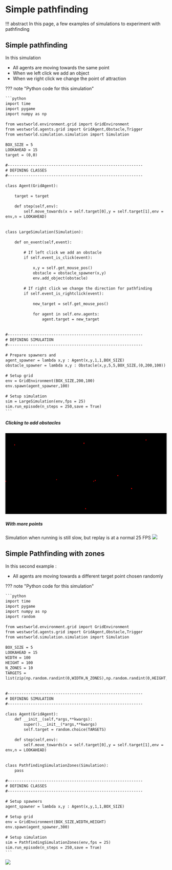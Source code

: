 # Simple pathfinding

!!! abstract
    In this page, a few examples of simulations to experiment with pathfinding


## Simple pathfinding
In this simulation
- All agents are moving towards the same point
- When we left click we add an object
- When we right click we change the point of attraction

??? note "Python code for this simulation"

    ```python
    import time
    import pygame
    import numpy as np

    from westworld.environment.grid import GridEnvironment
    from westworld.agents.grid import GridAgent,Obstacle,Trigger
    from westworld.simulation.simulation import Simulation

    BOX_SIZE = 5
    LOOKAHEAD = 15
    target = (0,0)

    #-----------------------------------------------------------
    # DEFINING CLASSES
    #-----------------------------------------------------------

    class Agent(GridAgent):

        target = target

        def step(self,env):
            self.move_towards(x = self.target[0],y = self.target[1],env = env,n = LOOKAHEAD)


    class LargeSimulation(Simulation):

        def on_event(self,event):

            # If left click we add an obstacle 
            if self.event_is_click(event):

                x,y = self.get_mouse_pos()
                obstacle = obstacle_spawner(x,y)
                env.add_object(obstacle)

            # If right click we change the direction for pathfinding
            if self.event_is_rightclick(event):

                new_target = self.get_mouse_pos()

                for agent in self.env.agents:
                    agent.target = new_target


    #-----------------------------------------------------------
    # DEFINING SIMULATION
    #-----------------------------------------------------------

    # Prepare spawners and 
    agent_spawner = lambda x,y : Agent(x,y,1,1,BOX_SIZE)
    obstacle_spawner = lambda x,y : Obstacle(x,y,5,5,BOX_SIZE,(0,200,100))

    # Setup grid
    env = GridEnvironment(BOX_SIZE,200,100)
    env.spawn(agent_spawner,100)

    # Setup simulation
    sim = LargeSimulation(env,fps = 25)
    sim.run_episode(n_steps = 250,save = True)
    ```



##### Clicking to add obstacles
![](../img/PathfindingSimulation_1586357286.gif)

##### With more points
Simulation when running is still slow, but replay is at a normal 25 FPS
![](../img/PathfindingSimulation_1586358482.gif)


## Simple Pathfinding with zones
In this second example : 
- All agents are moving towards a different target point chosen randomly

??? note "Python code for this simulation"

    ```python
    import time
    import pygame
    import numpy as np
    import random

    from westworld.environment.grid import GridEnvironment
    from westworld.agents.grid import GridAgent,Obstacle,Trigger
    from westworld.simulation.simulation import Simulation

    BOX_SIZE = 5
    LOOKAHEAD = 15
    WIDTH = 100
    HEIGHT = 100
    N_ZONES = 10
    TARGETS = list(zip(np.random.randint(0,WIDTH,N_ZONES),np.random.randint(0,HEIGHT,N_ZONES)))


    #-----------------------------------------------------------
    # DEFINING SIMULATION
    #-----------------------------------------------------------

    class Agent(GridAgent):
        def __init__(self,*args,**kwargs):
            super().__init__(*args,**kwargs)
            self.target = random.choice(TARGETS)

        def step(self,env):
            self.move_towards(x = self.target[0],y = self.target[1],env = env,n = LOOKAHEAD)


    class PathfindingSimulationZones(Simulation):
        pass

    #-----------------------------------------------------------
    # DEFINING CLASSES
    #-----------------------------------------------------------

    # Setup spawners
    agent_spawner = lambda x,y : Agent(x,y,1,1,BOX_SIZE)

    # Setup grid
    env = GridEnvironment(BOX_SIZE,WIDTH,HEIGHT)
    env.spawn(agent_spawner,300)

    # Setup simulation
    sim = PathfindingSimulationZones(env,fps = 25)
    sim.run_episode(n_steps = 250,save = True)
    ```

![](../img/PathfindingSimulationZones_1586359228.gif)
